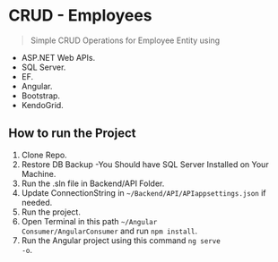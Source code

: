 # CRUD - Employees
> Simple CRUD Operations for Employee Entity using
  - ASP.NET Web APIs.
  - SQL Server.
  - EF.
  - Angular.
  - Bootstrap.
  - KendoGrid.

## How to run the Project
1. Clone Repo.
2. Restore DB Backup -You Should have SQL Server Installed on Your Machine.
3. Run the .sln file in Backend/API Folder.
4. Update ConnectionString in <code>~/Backend/API/APIappsettings.json</code> if needed.
5. Run the project.
6. Open Terminal in this path <code>~/Angular Consumer/AngularConsumer</code> and run <code>npm install</code>.
7. Run the Angular project using this command <code>ng serve -o</code>.
